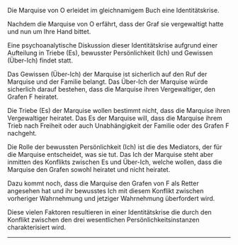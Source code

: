 Die Marquise von O erleidet im gleichnamigem Buch eine Identitätskrise.

Nachdem die Marquise von O erfährt, dass der Graf sie vergewaltigt hatte und nun um Ihre Hand bittet.

Eine psychoanalytische Diskussion dieser Identitätskrise aufgrund einer Aufteilung in Triebe (Es), bewusster Persönlichkeit (Ich) und Gewissen (Über-Ich) findet statt.

Das Gewissen (Über-Ich) der Marquise ist sicherlich auf den Ruf der Marquise und der Familie belangt.
Das Über-Ich der Marquise würde sicherlich darauf bestehen, dass die Marquise ihren Vergewaltiger, den Grafen F heiratet.

Die Triebe (Es) der Marquise wollen bestimmt nicht, dass die Marquise ihren Vergewaltiger heiratet.
Das Es der Marquise will, dass die Marquise ihrem Trieb nach Freiheit oder auch Unabhängigkeit der Familie oder des Grafen F nachgeht.

Die Rolle der bewussten Persönlichkeit (Ich) ist die des Mediators, der für die Marquise entscheidet, was sie tut.
Das Ich der Marquise steht aber inmitten des Konflikts zwischen Es und Über-Ich, welche wollen, dass die Marquise den Grafen sowohl heiratet und nicht heiratet.

Dazu kommt noch, dass die Marquise den Grafen von F als Retter angesehen hat und ihr bewusstes Ich mit diesem Konflikt zwischen vorheriger Wahrnehmung und jetziger Wahrnehmung überfordert wird.

Diese vielen Faktoren resultieren in einer Identitätskrise die durch den Konflikt zwischen den drei wesentlichen Persönlichkeitsinstanzen charakterisiert wird.

---

